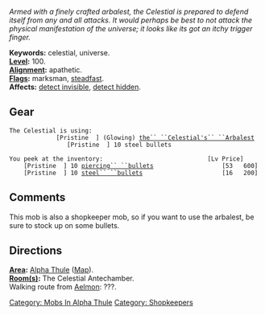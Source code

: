 *Armed with a finely crafted arbalest, the Celestial is prepared to
defend itself from any and all attacks. It would perhaps be best to not
attack the physical manifestation of the universe; it looks like its got
an itchy trigger finger.*

**Keywords:** celestial, universe.  
**[Level](Level.md "wikilink"):** 100.  
**[Alignment](Alignment.md "wikilink"):** apathetic.  
**[Flags](:Category:_Mob_Types.md "wikilink"):** marksman,
[steadfast](Sentinel_Mobs.md "wikilink").  
**Affects:** [detect invisible](Detect_Invis.md "wikilink"), [detect
hidden](Detect_Hidden.md "wikilink").  

## Gear

`The Celestial is using:`  
`  `<wielded>`           [Pristine  ] (Glowing) `[`the`` ``Celestial's`` ``Arbalest`](Celestial's_Arbalest.md "wikilink")  
`  `<held>`              [Pristine  ] 10 steel bullets`

`You peek at the inventory:                             [Lv Price]`  
`    [Pristine  ] 10 `[`piercing`` ``bullets`](Piercing_Bullets.md "wikilink")`                   [53   600]`  
`    [Pristine  ] 10 `[`steel`` ``bullets`](Steel_Bullet.md "wikilink")`                      [16   200]`

## Comments

This mob is also a shopkeeper mob, so if you want to use the arbalest,
be sure to stock up on some bullets.

## Directions

**[Area](:Category:_Areas.md "wikilink"):** [Alpha
Thule](:Category:_Alpha_Thule.md "wikilink")
([Map](Alpha_Thule_Map.md "wikilink")).  
**[Room(s)](:Category:_Rooms.md "wikilink"):** The Celestial
Antechamber.  
Walking route from [Aelmon](Aelmon.md "wikilink"): ???.  

[Category: Mobs In Alpha
Thule](Category:_Mobs_In_Alpha_Thule "wikilink") [Category:
Shopkeepers](Category:_Shopkeepers "wikilink")
